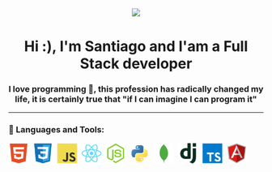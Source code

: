 <div id="header" align="center">
  <img
    src="https://media.giphy.com/media/qgQUggAC3Pfv687qPC/giphy.gif"
    width="200"
  />
  <h1 align="center">Hi :), I'm Santiago and I'am a Full Stack developer</h1>

  <h3 align="center">
    I love programming 💓, this profession has radically changed my life, it is
    certainly true that "if I can imagine I can program it"
  </h3>
</div>

---

<div align="left">
  <h3>🔨 Languages and Tools:</h3>
  <div>
    <img
      src="https://github.com/devicons/devicon/blob/master/icons/html5/html5-plain.svg"
      alt="HTML"
      height="40"
      width="40"
    />&nbsp;
    <img
      src="https://github.com/devicons/devicon/blob/master/icons/css3/css3-original.svg"
      alt="CSS"
      height="40"
      width="40"
    />&nbsp;
    <img
      src="https://github.com/devicons/devicon/blob/master/icons/javascript/javascript-original.svg"
      alt="JavaScript"
      height="40"
      width="40"
    />&nbsp;
    <img
      src="https://github.com/devicons/devicon/blob/master/icons/react/react-original.svg"
      alt="React"
      height="40"
      width="40"
    />&nbsp;
    <img
      src="https://github.com/devicons/devicon/blob/master/icons/nodejs/nodejs-original.svg"
      alt="Node.js"
      height="40"
      width="40"
    />&nbsp;
    <img
      src="https://github.com/devicons/devicon/blob/master/icons/python/python-original.svg"
      alt="Python"
      height="40"
      width="40"
    />&nbsp;
    <img
      src="https://github.com/devicons/devicon/blob/master/icons/mongodb/mongodb-plain.svg"
      alt="MongoDB"
      height="40"
      width="40"
    />&nbsp;
    <img
      src="https://github.com/devicons/devicon/blob/master/icons/django/django-plain.svg"
      alt="Django"
      height="40"
      width="40"
    />&nbsp;
    <img
      src="https://github.com/devicons/devicon/blob/master/icons/typescript/typescript-original.svg"
      alt="TypeScript"
      height="40"
      width="40"
    />&nbsp;
    <img
      src="https://github.com/devicons/devicon/blob/master/icons/angularjs/angularjs-original.svg"
      alt="Angular"
      height="40"
      width="40"
      style="color: white; background-color: white;"
    />&nbsp;
  </div>
</div>



